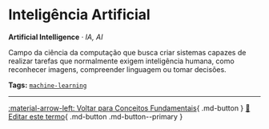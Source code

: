 # Inteligência Artificial

**Artificial Intelligence** · *IA, AI*

Campo da ciência da computação que busca criar sistemas capazes de realizar tarefas que normalmente exigem inteligência humana, como reconhecer imagens, compreender linguagem ou tomar decisões.


**Tags:** [`machine-learning`](../tags.md#machine-learning)

---

[:material-arrow-left: Voltar para Conceitos Fundamentais](index.md){ .md-button }
[📝 Editar este termo](https://github.com/seu-usuario/glossario-ia/edit/main/glossario.yaml){ .md-button .md-button--primary }

